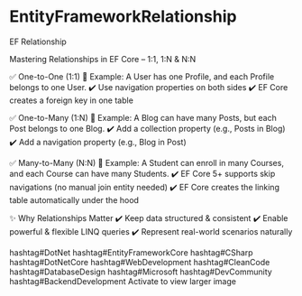 # EntityFrameworkRelationship
EF Relationship

Mastering Relationships in EF Core – 1:1, 1:N & N:N

✅ One-to-One (1:1)
📌 Example: A User has one Profile, and each Profile belongs to one User.
 ✔️ Use navigation properties on both sides
 ✔️ EF Core creates a foreign key in one table

✅ One-to-Many (1:N)
📌 Example: A Blog can have many Posts, but each Post belongs to one Blog.
 ✔️ Add a collection property (e.g., Posts in Blog)
 ✔️ Add a navigation property (e.g., Blog in Post)

✅ Many-to-Many (N:N)
📌 Example: A Student can enroll in many Courses, and each Course can have many Students.
 ✔️ EF Core 5+ supports skip navigations (no manual join entity needed)
 ✔️ EF Core creates the linking table automatically under the hood

✨ Why Relationships Matter
✔️ Keep data structured & consistent
 ✔️ Enable powerful & flexible LINQ queries
 ✔️ Represent real-world scenarios naturally


hashtag#DotNet hashtag#EntityFrameworkCore hashtag#CSharp hashtag#DotNetCore hashtag#WebDevelopment hashtag#CleanCode hashtag#DatabaseDesign hashtag#Microsoft hashtag#DevCommunity hashtag#BackendDevelopment
Activate to view larger image
